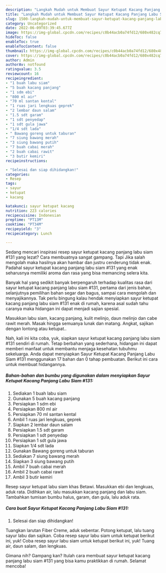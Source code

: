 ```yaml
---
description: "Langkah Mudah untuk Membuat Sayur Ketupat Kacang Panjang Labu Siam #131 yang Enak, Buat Buka Puasa}"
title: "Langkah Mudah untuk Membuat Sayur Ketupat Kacang Panjang Labu Siam #131 yang Enak, Buat Buka Puasa}"
slug: 1500-langkah-mudah-untuk-membuat-sayur-ketupat-kacang-panjang-labu-siam-131-yang-enak-buat-buka-puasa
category: Uncategorized
date: 2022-06-09T03:39:45.677Z
image: https://img-global.cpcdn.com/recipes/c0b44acb0a74fd12/680x482cq70/sayur-ketupat-kacang-panjang-labu-siam-131-foto-resep-utama.jpg
hideToc: false
enableToc: true
enableTocContent: false
thumbnail: https://img-global.cpcdn.com/recipes/c0b44acb0a74fd12/680x482cq70/sayur-ketupat-kacang-panjang-labu-siam-131-foto-resep-utama.jpg
cover: https://img-global.cpcdn.com/recipes/c0b44acb0a74fd12/680x482cq70/sayur-ketupat-kacang-panjang-labu-siam-131-foto-resep-utama.jpg
author: Admin
authorAv: notfound
ratingvalue: 3.5
reviewcount: 16
recipeingredient:
- "1 buah labu siam"
- "5 buah kacang panjang"
- "1 sdm ebi"
- "800 ml air"
- "70 ml santan kental"
- "1 ruas jari lengkuas geprek"
- "2 lembar daun salam"
- "1.5 sdt garam"
- "1 sdt penyedap"
- "1 sdt gula jawa"
- "1/4 sdt lada"
- " Bawang goreng untuk taburan"
- "7 siung bawang merah"
- "3 siung bawang putih"
- "7 buah cabai merah"
- "2 buah cabai rawit"
- "3 butir kemiri"
recipeinstructions:

- "Selesai dan siap dihidangkan!"
categories:
- Resep
tags:
- sayur
- ketupat
- kacang

katakunci: sayur ketupat kacang 
nutrition: 223 calories
recipecuisine: Indonesian
preptime: "PT13M"
cooktime: "PT34M"
recipeyield: "3"
recipecategory: Lunch

---
```



Sedang mencari inspirasi resep sayur ketupat kacang panjang labu siam #131 yang lezat? Cara membuatnya sangat gampang. Tapi Jika salah mengolah maka hasilnya akan hambar dan justru cenderung tidak enak. Padahal sayur ketupat kacang panjang labu siam #131 yang enak seharusnya memiliki aroma dan rasa yang bisa memancing selera kita.


Banyak hal yang sedikit banyak berpengaruh terhadap kualitas rasa dari sayur ketupat kacang panjang labu siam #131, pertama dari jenis bahan, selanjutnya pemilihan bahan segar dan bagus, sampai cara mengolah dan menyajikannya. Tak perlu bingung kalau hendak menyiapkan sayur ketupat kacang panjang labu siam #131 enak di rumah, karena asal sudah tahu caranya maka hidangan ini dapat menjadi sajian spesial.

Masukkan labu siam, kacang panjang, kulit melinjo, daun melinjo dan cabe rawit merah. Masak hingga semuanya lunak dan matang. Angkat, sajikan dengan lontong atau ketupat..


Nah, kali ini kita coba, yuk, siapkan sayur ketupat kacang panjang labu siam #131 sendiri di rumah. Tetap berbahan yang sederhana, hidangan ini dapat memberi manfaat untuk membantu menjaga kesehatan tubuhmu sekeluarga. Anda dapat menyiapkan Sayur Ketupat Kacang Panjang Labu Siam #131 menggunakan 17 bahan dan 0 tahap pembuatan. Berikut ini cara untuk membuat hidangannya.

<!--inarticleads1-->

##### Bahan-bahan dan bumbu yang digunakan dalam menyiapkan Sayur Ketupat Kacang Panjang Labu Siam #131:

1. Sediakan 1 buah labu siam
1. Gunakan 5 buah kacang panjang
1. Persiapkan 1 sdm ebi
1. Persiapkan 800 ml air
1. Persiapkan 70 ml santan kental
1. Ambil 1 ruas jari lengkuas, geprek
1. Siapkan 2 lembar daun salam
1. Persiapkan 1.5 sdt garam
1. Persiapkan 1 sdt penyedap
1. Persiapkan 1 sdt gula jawa
1. Siapkan 1/4 sdt lada
1. Gunakan  Bawang goreng untuk taburan
1. Sediakan 7 siung bawang merah
1. Siapkan 3 siung bawang putih
1. Ambil 7 buah cabai merah
1. Ambil 2 buah cabai rawit
1. Ambil 3 butir kemiri


Resep sayur ketupat labu siam khas Betawi. Masukkan ebi dan lengkuas, aduk rata. Didihkan air, lalu masukkan kacang panjang dan labu siam. Tambahkan tumisan bumbu halus, garam, dan gula, lalu aduk rata. 

<!--inarticleads2-->

##### Cara buat Sayur Ketupat Kacang Panjang Labu Siam #131:


1. Selesai dan siap dihidangkan!

Tuangkan larutan Fiber Creme, aduk sebentar. Potong ketupat, lalu tuang sayur labu dan sajikan. Coba resep sayur labu siam untuk ketupat berikut ini, yuk! Coba resep sayur labu siam untuk ketupat berikut ini, yuk! Tuang air, daun salam, dan lengkuas. 

Gimana nih? Gampang kan? Itulah cara membuat sayur ketupat kacang panjang labu siam #131 yang bisa kamu praktikkan di rumah. Selamat mencoba!
